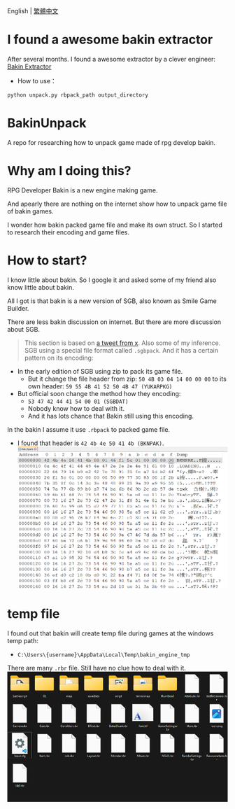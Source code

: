 English | [繁體中文](README_TCH.md)
# I found a awesome bakin extractor
After several months. I found a awesome extractor by a clever engineer: [Bakin Extractor](https://github.com/HNIdesu/BakinExtractor/tree/main)

* How to use：
```bash
python unpack.py rbpack_path output_directory
```
# BakinUnpack
A repo for researching how to unpack game made of rpg develop bakin.

# Why am I doing this?
RPG Developer Bakin is a new engine making game.

And apearly there are nothing on the internet show how to unpack game file of bakin games.

I wonder how bakin packed game file and make its own struct. So I started to research their encoding and game files.

# How to start?
I know little about bakin. So I google it and asked some of my friend also know little about bakin.

All I got is that bakin is a new version of SGB, also known as Smile Game Builder.

There are less bakin discussion on internet. But there are more discussion about SGB.

> This section is based on [a tweet from x](https://twitter.com/KerokeroCoder/status/1120027976320421888).
> Also some of my inference.
SGB using a special file format called ```.sgbpack```. And it has a certain pattern on its encoding:
* In the early edition of SGB using zip to pack its game file.
  * But it change the file header from zip: ```50 4B 03 04 14 00 00 00``` to its own header: ```59 55 4B 41 52 50 4B 47 (YUKARPKG)```
* But official soon change the method how they encoding:
  * ```53 47 42 44 41 54 00 01 (SGBDAT)```
  * Nobody know how to deal with it.
  * And it has lots chance that Bakin still using this encoding.

In the bakin I assume it use ```.rbpack``` to packed game file.
* I found that header is ```42 4b 4e 50 41 4b (BKNPAK)```.
![rbpack_hex](image/rbpack_hex.png)

# temp file
I found out that bakin will create temp file during games at the windows temp path:
* ```C:\Users\{username}\AppData\Local\Temp\bakin_engine_tmp```

There are many ```.rbr``` file. Still have no clue how to deal with it.
![temp_files](image/temp_files.png)
